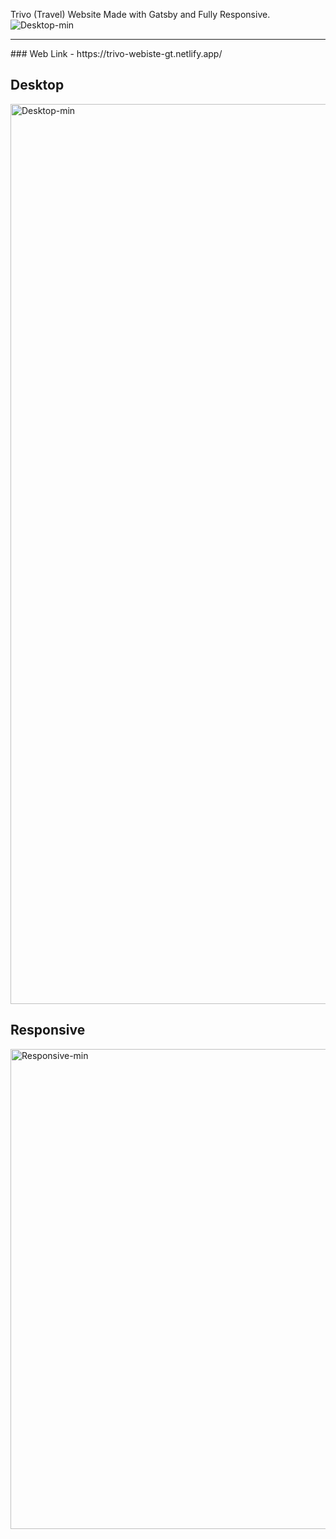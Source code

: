 Trivo (Travel) Website Made with Gatsby and Fully Responsive. <br />
<img alt="Desktop-min" src="https://emojis.slackmojis.com/emojis/images/1615412089/19233/computer_pc.gif?1615412089">

<hr />
### Web Link - https://trivo-webiste-gt.netlify.app/    


## Desktop
<img width="1440" alt="Desktop-min" src="https://user-images.githubusercontent.com/67114280/145700211-c7d8ce09-e1a7-4d28-aed7-1e2c290b1ff0.png">

## Responsive

<img width="768" alt="Responsive-min" src="https://user-images.githubusercontent.com/67114280/145700248-5200c496-0edf-46a2-b69f-e5b60a496ff7.png" >

